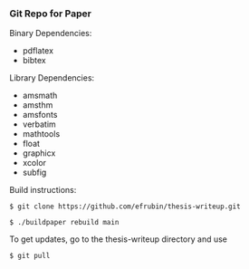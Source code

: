 ### Git Repo for Paper


Binary Dependencies:
  * pdflatex
  * bibtex
  
Library Dependencies:
  * amsmath
  * amsthm
  * amsfonts
  * verbatim
  * mathtools
  * float
  * graphicx
  * xcolor
  * subfig

Build instructions:

  ````$ git clone https://github.com/efrubin/thesis-writeup.git````
  
  ````$ ./buildpaper rebuild main````

To get updates, go to the thesis-writeup directory and use

  ````$ git pull````
